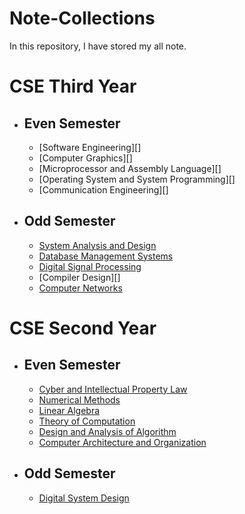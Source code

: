# Note-Collections
In this repository, I have stored my all note.

# CSE Third Year
- ## Even Semester
    - [Software Engineering][]
    - [Computer Graphics][]
    - [Microprocessor and Assembly Language][]
    - [Operating System and System Programming][]
    - [Communication Engineering][]

- ## Odd Semester
    - [System Analysis and Design][S1]
    - [Database Management Systems][PP1]
    - [Digital Signal Processing][S11]
    - [Compiler Design][]
    - [Computer Networks][CN1]
# CSE Second Year
- ## Even Semester
    - [Cyber and Intellectual Property Law][SE1]
    - [Numerical Methods][SE2]
    - [Linear Algebra][SE3]
    - [Theory of Computation][SE4]
    - [Design and Analysis of Algorithm][SE5]
    - [Computer Architecture and Organization][SE6]
 
- ## Odd Semester
    - [Digital System Design][sabbir]
















    <!--Links-->
    [sabbir]: https://github.com/HasanTarik-REC/Note-Collections/blob/Feature/Second%20Year/Odd%20Semester/Digital%20System%20Design.md
    [SE1]: https://github.com/HasanTarik-REC/Note-Collections/blob/Feature/Second%20Year/Even%20Semester/Cyber%20and%20Intellectual%20Property%20Law/Contents%20of%20Cyber%20and%20Intellectual%20Property%20Law.md
    [SE2]: https://github.com/HasanTarik-REC/Note-Collections/blob/Feature/Second%20Year/Even%20Semester/Numerical%20Method/Numerical%20Method.md
    [SE3]: https://www.youtube.com
    [SE4]: https://www.youtube.com
    [SE5]: https://github.com/HasanTarik-REC/Note-Collections/blob/Feature/Second%20Year/Even%20Semester/Design%20and%20Analysis%20of%20Algorithms/Contents%20of%20Algorithm.md
    [SE6]: https://github.com/HasanTarik-REC/Note-Collections/blob/Feature/Second%20Year/Even%20Semester/Computer%20Architecture%20and%20Organization/Computer%20Architecture%20and%20Organization.md
  [PP1]: https://github.com/HasanTarik-REC/Note-Collections/blob/Feature/Third%20Year/Odd%20Semester/Database%20Management%20System/DatabaseManagementSystem.md
  [S1]: https://github.com/HasanTarik-REC/Note-Collections/blob/Feature/Third%20Year/Odd%20Semester/System%20Analysis%20and%20Design/SystemAnalysisAndDesign.md
  [S11]: https://github.com/HasanTarik-REC/Note-Collections/blob/Feature/Third%20Year/Odd%20Semester/Digital%20Signal%20Processing/DigitalSignalProcessing.md
  [CN1]: https://github.com/HasanTarik-REC/Note-Collections/tree/Feature/Third%20Year/Odd%20Semester/Computer%20Networks
